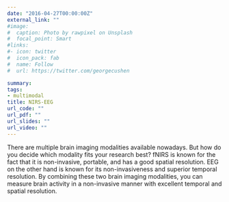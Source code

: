 ```yaml
---
date: "2016-04-27T00:00:00Z"
external_link: ""
#image:
#  caption: Photo by rawpixel on Unsplash
#  focal_point: Smart
#links:
#- icon: twitter
#  icon_pack: fab
#  name: Follow
#  url: https://twitter.com/georgecushen

summary: 
tags:
- multimodal 
title: NIRS-EEG
url_code: ""
url_pdf: ""
url_slides: ""
url_video: ""
---
```


There are multiple brain imaging modalities available nowadays. But how do you decide which modality fits your research best? fNIRS is known for the fact that it is non-invasive, portable, and has a good spatial resolution. EEG on the other hand is known for its non-invasiveness and superior temporal resolution. By combining these two brain imaging modalities, you can measure brain activity in a non-invasive manner with excellent temporal and spatial resolution.